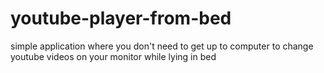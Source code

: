 # youtube-player-from-bed
simple application where you don't need to get up to computer to change youtube videos on your monitor while lying in bed

